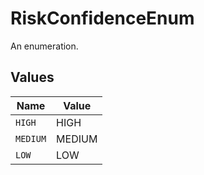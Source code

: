 # RiskConfidenceEnum

An enumeration.


## Values

| Name     | Value    |
| -------- | -------- |
| `HIGH`   | HIGH     |
| `MEDIUM` | MEDIUM   |
| `LOW`    | LOW      |